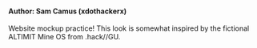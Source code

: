 <h4>Author: Sam Camus (xdothackerx)</h4>

Website mockup practice! This look is somewhat inspired by the fictional ALTIMIT Mine OS from .hack//GU.
